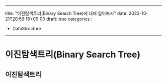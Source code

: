 
---
title: "이진탐색트리(Binary Search Tree)에 대해 알아보자"
date: 2023-10-21T20:59:16+09:00
draft: true
categories :
- DataStructure
---

# 이진탐색트리(Binary Search Tree)
## 이진탐색트리

